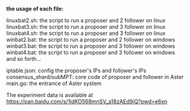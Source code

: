 **the usage of each file:**

linuxbat2.sh: the script to run a proposer and 2 follower on linux<br>
linuxbat3.sh: the script to run a proposer and 3 follower on linux<br>
linuxbat4.sh: the script to run a proposer and 3 follower on linux<br>
winbat2.bat: the script to run a proposer and 2 follower on windows<br>
winbat3.bat: the script to run a proposer and 3 follower on windows<br>
winbat4.bat: the script to run a proposer and 3 follower on windows<br>
and so forth...<br>

iptable.json: config the proposer's IPs and follower's IPs<br>
consensus_shard/subMPT: core code of proposer and follower in Aster<br>
main.go: the entrance of Aster system<br>


The experiment data is available at https://pan.baidu.com/s/1idKO568mnSV_a18zAEd9iQ?pwd=e6xn
